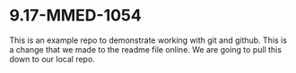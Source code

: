 # 9.17-MMED-1054
This is an example repo to demonstrate working with git and github.
This is a change that we made to the readme file online. We are going to pull this down to our local repo.
